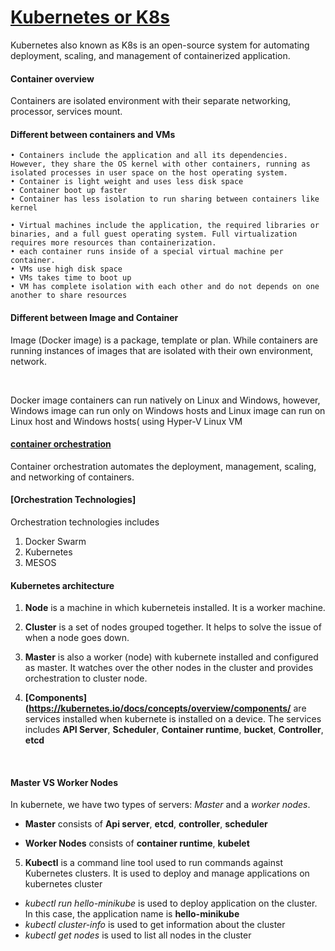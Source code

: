 # [Kubernetes or K8s](https://kubernetes.io/)

Kubernetes also known as K8s is an open-source system for automating deployment, scaling, and management of containerized application.

#### Container overview

Containers are isolated environment with their separate networking, processor, services mount.

#### Different between containers and VMs

	• Containers include the application and all its dependencies. However, they share the OS kernel with other containers, running as isolated processes in user space on the host operating system. 
	• Container is light weight and uses less disk space
	• Container boot up faster
	• Container has less isolation to run sharing between containers like kernel

	• Virtual machines include the application, the required libraries or binaries, and a full guest operating system. Full virtualization requires more resources than containerization.
	• each container runs inside of a special virtual machine per container.
	• VMs use high disk space
	• VMs takes time to boot up
	• VM has complete isolation with each other and do not depends on one another to share resources

#### Different between Image and Container

Image (Docker image) is a package, template or plan. While containers are running instances of images that are isolated with their own environment, network.

<br>

Docker image containers can run natively on Linux and Windows, however, Windows image can run only on Windows hosts and Linux image can run on Linux host and Windows hosts( using Hyper-V Linux VM

#### [container orchestration](https://www.redhat.com/en/topics/containers/what-is-container-orchestration)

Container orchestration automates the deployment, management, scaling, and networking of containers.

#### [Orchestration Technologies]

Orchestration technologies includes
1. Docker Swarm
2. Kubernetes
3. MESOS

#### Kubernetes architecture

1. **Node** is a machine in which kuberneteis installed. It is a worker machine.

2. **Cluster** is a set of nodes grouped together. It helps to solve the issue of when a node goes down.

3. **Master** is also a worker (node) with kubernete installed and configured as master. It watches over the other nodes in the cluster and provides orchestration to cluster node.

4. **[Components](https://kubernetes.io/docs/concepts/overview/components/** are services installed when kubernete is installed on a device. The services includes **API Server**, **Scheduler**, **Container runtime**, **bucket**, **Controller**, **etcd**

<br>

#### Master VS Worker Nodes

In kubernete, we have two types of servers: _Master_ and a _worker nodes_.

- **Master** consists of **Api server**, **etcd**, **controller**, **scheduler**

- **Worker Nodes** consists of **container runtime**, **kubelet**

5. **Kubectl** is a command line tool used to run commands against Kubernetes clusters.  It is used to deploy and manage applications on kubernetes cluster
- _kubectl run hello-minikube_ is used to deploy application on the cluster. In this case, the application name is **hello-minikube**
- _kubectl cluster-info_ is used to get information about the cluster
- _kubectl get nodes_ is used to list all nodes in the cluster




